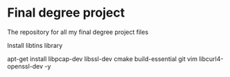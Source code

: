 # Final degree project
The repository for all my final degree project files

Install libtins library

apt-get install libpcap-dev libssl-dev cmake build-essential git vim libcurl4-openssl-dev -y

